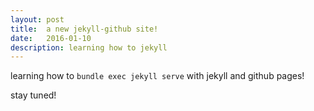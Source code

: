 ```yaml
---
layout: post
title:  a new jekyll-github site!
date:   2016-01-10
description: learning how to jekyll
---
```

learning how to `bundle exec jekyll serve` with jekyll and github pages!  

stay tuned!  
